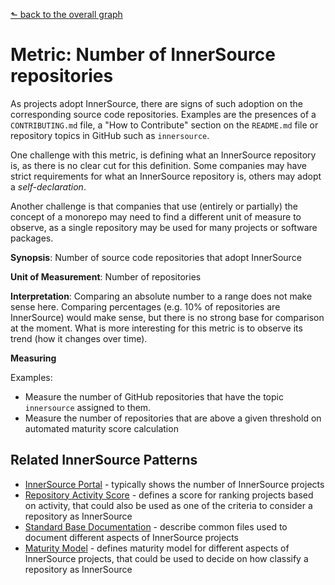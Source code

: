 [⬑ back to the overall graph](../use_gqm.md)

# **Metric:** Number of InnerSource repositories

As projects adopt InnerSource, there are signs of such adoption on the corresponding source code repositories.
Examples are the presences of a `CONTRIBUTING.md` file, a "How to Contribute" section on the `README.md` file or repository topics in GitHub such as `innersource`.

One challenge with this metric, is defining what an InnerSource repository is, as there is no clear cut for this definition.
Some companies may have strict requirements for what an InnerSource repository is, others may adopt a _self-declaration_.

Another challenge is that companies that use (entirely or partially) the concept of a monorepo may need to find a different unit of measure to observe, as a single repository may be used for many projects or software packages.

**Synopsis**: Number of source code repositories that adopt InnerSource 

**Unit of Measurement**: Number of repositories 

**Interpretation**: Comparing an absolute number to a range does not make sense here. Comparing percentages (e.g. 10% of repositories are InnerSource) would make sense, but there is no strong base for comparison at the moment. What is more interesting for this metric is to observe its trend (how it changes over time).  

**Measuring**

Examples:
- Measure the number of GitHub repositories that have the topic `innersource` assigned to them.
- Measure the number of repositories that are above a given threshold on automated maturity score calculation

## Related InnerSource Patterns
- [InnerSource Portal](https://patterns.innersourcecommons.org/p/innersource-portal) - typically shows the number of InnerSource projects
- [Repository Activity Score](https://patterns.innersourcecommons.org/p/repository-activity-score) - defines a score for ranking projects based on activity, that could also be used as one of the criteria to consider a repository as InnerSource
- [Standard Base Documentation](https://patterns.innersourcecommons.org/p/base-documentation) - describe common files used to document different aspects of InnerSource projects
- [Maturity Model](https://patterns.innersourcecommons.org/p/maturity-model) - defines maturity model for different aspects of InnerSource projects, that could be used to decide on how classify a repository as InnerSource
